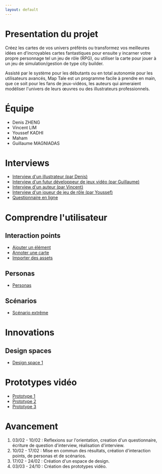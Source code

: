 ```yaml
---
layout: default
---
```


# Presentation du projet

Créez les cartes de vos univers préférés ou transformez vos meilleures idées en d'incroyables cartes fantastiques pour ensuite y incarner votre propre personnage tel un jeu de rôle (RPG), ou utiliser la carte pour jouer à un jeu de simulation/gestion de type city builder.

Assisté par le système pour les débutants ou en total autonomie pour les utilisateurs avancés, Map Tale est un programme facile à prendre en main, que ce soit pour les fans de jeux-vidéos, les auteurs qui aimeraient modéliser l'univers de leurs œuvres ou des illustrateurs professionnels.

# Équipe
* Denis ZHENG
* Vincent LIM
* Youssef KADHI
* Maham
* Guillaume MAGNIADAS

# Interviews
*  [Interview d'un illustrateur (par Denis)](./pages/interviews/interview_Denis.md)
*  [Interview d'un futur développeur de jeux vidéo (par Guillaume)](./pages/interviews/interview_Guillaume.md)
*  [Interview d'un auteur (par Vincent)](./pages/interviews/interview_Vincent.md)
*  [Interview d'un joueur de jeu de rôle (par Youssef)](./pages/interviews/interview_Youssef.md)
*  [Questionnaire en ligne](https://docs.google.com/forms/d/1FWxvkG8uJ6wLqypNkvlWa17EJM0FGBUMOEpvHyps7bA/viewanalytics)

# Comprendre l'utilisateur
## Interaction points
* [Ajouter un élément](./pages/interaction_points/ajouter_element.md)
* [Annoter une carte](./pages/interaction_points/annoter_carte.md)
* [Importer des assets](./pages/interaction_points/importer_assets.md)

## Personas
* [Personas](./pages/Personas.md)

## Scénarios
* [Scénario extrême](./pages/ScenarioExtreme.md)

# Innovations
## Design spaces
* [Design space 1](./pages/design_space_1.md)

# Prototypes vidéo
* [Prototype 1](https://youtu.be/wJFyhVTSrVA)
* [Prototype 2](https://www.youtube.com/watch?v=tMQn82d-rCs)
* [Prototype 3](https://youtu.be/JWR1U6prSaA)


# Avancement

1.  03/02 - 10/02 : Reflexions sur l'orientation, creation d'un questionnaire, écriture de question d'interview, réalisation d'interview.
2.  10/02 - 17/02 : Mise en commun des résultats, création d'interaction points, de personas et de scénarios.
3.  17/02 - 24/02 : Création d'un espace de design.
4.  03/03 - 24/10 : Création des prototypes vidéo.
